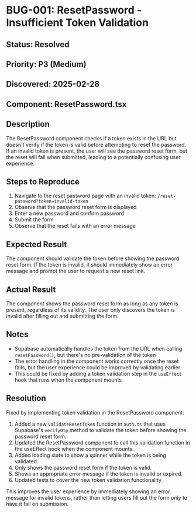 # BUG-001: ResetPassword - Insufficient Token Validation

## Status: Resolved

## Priority: P3 (Medium)

## Discovered: 2025-02-28

## Component: ResetPassword.tsx

## Description

The ResetPassword component checks if a token exists in the URL but doesn't verify if the token is valid before attempting to reset the password. If an invalid token is present, the user will see the password reset form, but the reset will fail when submitted, leading to a potentially confusing user experience.

## Steps to Reproduce

1. Navigate to the reset password page with an invalid token: `/reset-password?token=invalid-token`
2. Observe that the password reset form is displayed
3. Enter a new password and confirm password
4. Submit the form
5. Observe that the reset fails with an error message

## Expected Result

The component should validate the token before showing the password reset form. If the token is invalid, it should immediately show an error message and prompt the user to request a new reset link.

## Actual Result

The component shows the password reset form as long as any token is present, regardless of its validity. The user only discovers the token is invalid after filling out and submitting the form.

## Notes

- Supabase automatically handles the token from the URL when calling `resetPassword()`, but there's no pre-validation of the token
- The error handling in the component works correctly once the reset fails, but the user experience could be improved by validating earlier
- This could be fixed by adding a token validation step in the `useEffect` hook that runs when the component mounts

## Resolution

Fixed by implementing token validation in the ResetPassword component:

1. Added a new `validateResetToken` function in `auth.ts` that uses Supabase's `verifyOtp` method to validate the token before showing the password reset form.
2. Updated the ResetPassword component to call this validation function in the useEffect hook when the component mounts.
3. Added loading state to show a spinner while the token is being validated.
4. Only shows the password reset form if the token is valid.
5. Shows an appropriate error message if the token is invalid or expired.
6. Updated tests to cover the new token validation functionality.

This improves the user experience by immediately showing an error message for invalid tokens, rather than letting users fill out the form only to have it fail on submission.
